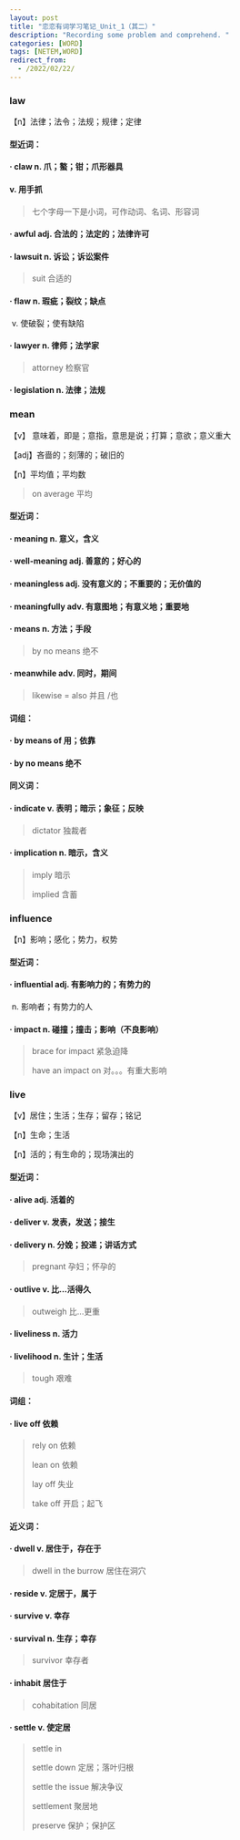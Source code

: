 ```yaml
---
layout: post
title: "恋恋有词学习笔记_Unit_1（其二）"
description: "Recording some problem and comprehend. "
categories: [WORD]
tags: [NETEM,WORD]
redirect_from:
  - /2022/02/22/
---
```


### law

【n】法律；法令；法规；规律；定律

#### 型近词：

#### · claw n. 爪；螯；钳；爪形器具   

####              v. 用手抓

> 七个字母一下是小词，可作动词、名词、形容词

#### · awful adj. 合法的；法定的；法律许可

#### · lawsuit n. 诉讼；诉讼案件

> suit 合适的

#### · flaw n. 瑕疵；裂纹；缺点

​          v. 使破裂；使有缺陷

#### · lawyer n. 律师；法学家

> attorney  检察官

#### · legislation n. 法律；法规



### mean

【v】 意味着，即是；意指，意思是说；打算；意欲；意义重大

【adj】吝啬的；刻薄的；破旧的

【n】平均值；平均数

> on average 平均

#### 型近词：

#### · meaning n. 意义，含义

#### · well-meaning adj. 善意的；好心的

#### · meaningless adj. 没有意义的；不重要的；无价值的

#### · meaningfully adv. 有意图地；有意义地；重要地

#### · means  n. 方法；手段

> by no means 绝不

#### · meanwhile adv. 同时，期间

> likewise = also 并且 /也

#### 词组：

#### · by means of 用；依靠

#### · by no means 绝不

#### 同义词：

#### · indicate v. 表明；暗示；象征；反映

> dictator 独裁者

#### · implication n. 暗示，含义

> imply 暗示
>
> implied 含蓄

### influence

【n】影响；感化；势力，权势

#### 型近词：

#### · influential adj. 有影响力的；有势力的

​                 n. 影响者；有势力的人

#### · impact n. 碰撞；撞击；影响（不良影响）

> brace for impact  紧急迫降
>
> have an impact on 对。。。有重大影响

### live

【v】居住；生活；生存；留存；铭记

【n】生命；生活

【n】活的；有生命的；现场演出的

#### 型近词：

#### · alive adj. 活着的

#### · deliver v. 发表，发送；接生

#### · delivery n. 分娩；投递；讲话方式

> pregnant 孕妇；怀孕的

#### · outlive v. 比...活得久 

> outweigh 比...更重

#### · liveliness n. 活力

#### · livelihood n. 生计；生活

> tough 艰难

#### 词组：

#### · live off 依赖

> rely on  依赖
>
> lean on  依赖
>
> lay off 失业
>
> take off 开启；起飞

#### 近义词：

#### · dwell v. 居住于，存在于

> dwell in the burrow  居住在洞穴

#### · reside v. 定居于，属于

#### · survive v. 幸存

#### · survival n. 生存；幸存

> survivor 幸存者

#### · inhabit  居住于

> cohabitation  同居

#### · settle v. 使定居

> settle in
>
> settle down  定居；落叶归根
>
> settle the issue  解决争议
>
> settlement  聚居地
>
> preserve  保护；保护区

